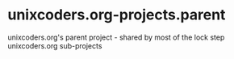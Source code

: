 # unixcoders.org-projects.parent
unixcoders.org's parent project - shared by most of the lock step unixcoders.org sub-projects
